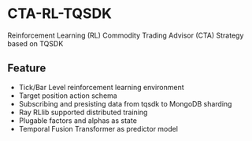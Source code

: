 # CTA-RL-TQSDK
Reinforcement Learning (RL) Commodity Trading Advisor (CTA) Strategy based on TQSDK

## Feature
+ Tick/Bar Level reinforcement learning environment
+ Target position action schema
+ Subscribing and presisting data from tqsdk to MongoDB sharding
+ Ray RLlib supported distributed training
+ Plugable factors and alphas as state
+ Temporal Fusion Transformer as predictor model
